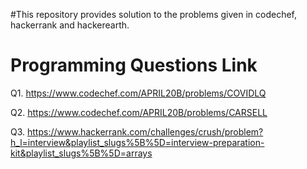 #This repository provides solution to the problems given in codechef, hackerrank and hackerearth.

# Programming Questions Link
Q1. https://www.codechef.com/APRIL20B/problems/COVIDLQ

Q2. https://www.codechef.com/APRIL20B/problems/CARSELL

Q3. https://www.hackerrank.com/challenges/crush/problem?h_l=interview&playlist_slugs%5B%5D=interview-preparation-kit&playlist_slugs%5B%5D=arrays
